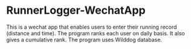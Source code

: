 # RunnerLogger-WechatApp

This is a wechat app that enables users to enter their running record (distance and time). The program ranks each user on daily basis. It also gives a cumulative rank. The program uses Wilddog database.
